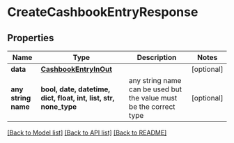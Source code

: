 # CreateCashbookEntryResponse



## Properties
Name | Type | Description | Notes
------------ | ------------- | ------------- | -------------
**data** | [**CashbookEntryInOut**](CashbookEntryInOut.md) |  | [optional] 
**any string name** | **bool, date, datetime, dict, float, int, list, str, none_type** | any string name can be used but the value must be the correct type | [optional]

[[Back to Model list]](../README.md#documentation-for-models) [[Back to API list]](../README.md#documentation-for-api-endpoints) [[Back to README]](../README.md)


